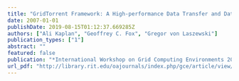 ```yaml
---
title: "GridTorrent Framework: A High-performance Data Transfer and Data Sharing Framework for Scientific Computing"
date: 2007-01-01
publishDate: 2019-08-15T01:12:37.669285Z
authors: ["Ali Kaplan", "Geoffrey C. Fox", "Gregor von Laszewski"]
publication_types: ["1"]
abstract: ""
featured: false
publication: "*International Workshop on Grid Computing Environments 2007 in Conjunction with SC07*"
url_pdf: "http://library.rit.edu/oajournals/index.php/gce/article/view/85/46"
---
```


